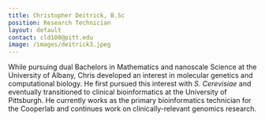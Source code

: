 ```yaml
---
title: Christopher Deitrick, B.Sc
position: Research Technician
layout: default
contact: cld100@pitt.edu
image: /images/deitrick3.jpeg
---
```

While pursuing dual Bachelors in Mathematics and nanoscale Science at the University of Albany, Chris developed an interest in molecular genetics and computational biology. He  first pursued this interest with *S. Cerevisiae* and eventually transitioned to clinical bioinformatics at the University of Pittsburgh. He currently works as the primary bioinformatics technician for the Cooperlab and continues work on clinically-relevant genomics research.